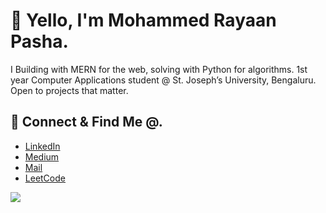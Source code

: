 # 👋 Yello, I'm Mohammed Rayaan Pasha.

I Building with MERN for the web, solving with Python for algorithms. 1st year Computer Applications student @ St. Joseph’s University, Bengaluru. Open to projects that matter.

## 🤝 Connect & Find Me @.

<ul>
  <li><a href="https://linkedin.com/in/mdrayaanpasha">LinkedIn</a></li>
  <li><a href="https://medium.com/@mdrayaanpasha">Medium</a></li>
  <li><a href="mailto:mdrayaanpasha@gmail.com">Mail</a></li>
  <li><a href="https://leetcode.com/u/mdrayaanpasha">LeetCode</a></li>
</ul>

![](https://github.com/mdrayaanpasha/github-readme-activity-graph.cdn.jsdelivr.net/graph/?username=YOUR_USERNAME&theme=react-dark)

